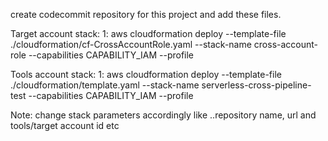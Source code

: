 create codecommit repository for this project and add these files.

Target account stack:
1: aws cloudformation deploy --template-file ./cloudformation/cf-CrossAccountRole.yaml --stack-name cross-account-role --capabilities CAPABILITY_IAM --profile <Qa>

Tools account stack:
1: aws cloudformation deploy --template-file ./cloudformation/template.yaml --stack-name serverless-cross-pipeline-test --capabilities CAPABILITY_IAM --profile <dev>

Note: change stack parameters accordingly like ..repository name, url and tools/target account id etc


